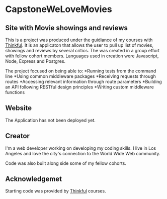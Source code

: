 # CapstoneWeLoveMovies

## Site with Movie showings and reviews

This is a project was produced under the guidiance of my courses with [Thinkful](thinkful.com). It is an applicaton that allows the user to pull up list of movies, showings and reviews by several critics. 
The was created in a group effort with fellow cohort members.
Languages used in creation were Javascript, Node, Express and Postgres. 

The project focused on being able to:
*Running tests from the command line
*Using common middleware packages
*Receiving requests through routes
*Accessing relevant information through route parameters
*Building an API following RESTful design principles
*Writing custom middleware functions

## Website
The Application has not been deployed yet.

## Creator
I'm a web developer working on developing my coding skills. I live in Los Angeles and love the city's connection to the World Wide Web community. 

Code was also built along side some of my fellow cohorts. 

## Acknowledgemet

Starting code was provided by [Thinkful](thinkful.com) courses.

